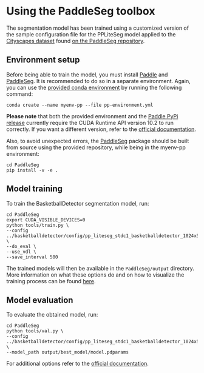# Using the PaddleSeg toolbox

The segmentation model has been trained using a customized version of the sample
configuration file for the PPLiteSeg model applied to the 
[Cityscapes dataset](https://www.cityscapes-dataset.com/) found 
[on the PaddleSeg repository](https://github.com/PaddlePaddle/PaddleSeg/blob/release/2.8/configs/pp_liteseg/pp_liteseg_stdc1_cityscapes_1024x512_scale1.0_160k.yml).

## Environment setup

Before being able to train the model, you must install
[Paddle](https://github.com/PaddlePaddle/Paddle)
and [PaddleSeg](https://github.com/PaddlePaddle/PaddleSeg).
It is recommended to do so in a separate environment. Again, you can use
the [provided conda environment](../conda/pp-environment.yml)
by running the following command:
```shell
conda create --name myenv-pp --file pp-environment.yml
```
**Please note** that both the provided environment and the
[Paddle PyPi release](https://pypi.org/project/paddlepaddle-gpu/) currently
require the CUDA Runtime API version 10.2 to run correctly.
If you want a different version, refer to the 
[official documentation](https://www.paddlepaddle.org.cn/documentation/docs/en/install/pip/linux-pip_en.html).

Also, to avoid unexpected errors, the [PaddleSeg](https://github.com/PaddlePaddle/PaddleSeg)
package should be built from source using the provided repository,
while being in the myenv-pp environment:
```shell
cd PaddleSeg
pip install -v -e .
```

## Model training

To train the BasketballDetector segmentation model, run:
```shell
cd PaddleSeg
export CUDA_VISIBLE_DEVICES=0
python tools/train.py \
--config ../basketballdetector/config/pp_liteseg_stdc1_basketballdetector_1024x512.yml \
--do_eval \
--use_vdl \
--save_interval 500
```
The trained models will then be available in the `PaddleSeg/output` directory.
More information on what these options do and on how to visualize the training process
can be found [here](https://github.com/PaddlePaddle/PaddleSeg/blob/release/2.8/docs/train/train.md).

## Model evaluation

To evaluate the obtained model, run:
```shell
cd PaddleSeg
python tools/val.py \
--config ../basketballdetector/config/pp_liteseg_stdc1_basketballdetector_1024x512.yml \
--model_path output/best_model/model.pdparams
```

For additional options refer to the
[official documentation](https://github.com/PaddlePaddle/PaddleSeg/blob/release/2.8/docs/evaluation/evaluate.md).

